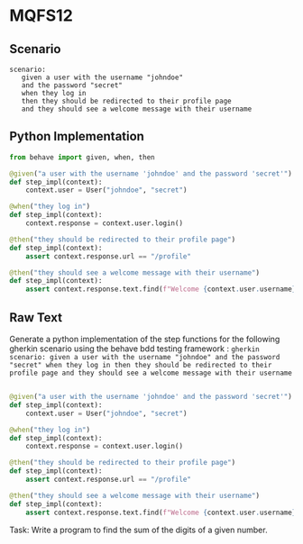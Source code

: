 # MQFS12
## Scenario
```gherkin
scenario: 
   given a user with the username "johndoe" 
   and the password "secret" 
   when they log in 
   then they should be redirected to their profile page 
   and they should see a welcome message with their username
```


## Python Implementation
```python
from behave import given, when, then

@given("a user with the username 'johndoe' and the password 'secret'")
def step_impl(context):
    context.user = User("johndoe", "secret")

@when("they log in")
def step_impl(context):
    context.response = context.user.login()

@then("they should be redirected to their profile page")
def step_impl(context):
    assert context.response.url == "/profile"

@then("they should see a welcome message with their username")
def step_impl(context):
    assert context.response.text.find(f"Welcome {context.user.username}") != -1
```


## Raw Text
Generate a python implementation of the step functions for the following gherkin scenario using the behave bdd testing framework : ```gherkin scenario: given a user with the username "johndoe" and the password "secret" when they log in then they should be redirected to their profile page and they should see a welcome message with their username ```



```python from behave import given, when, then

@given("a user with the username 'johndoe' and the password 'secret'")
def step_impl(context):
    context.user = User("johndoe", "secret")

@when("they log in")
def step_impl(context):
    context.response = context.user.login()

@then("they should be redirected to their profile page")
def step_impl(context):
    assert context.response.url == "/profile"

@then("they should see a welcome message with their username")
def step_impl(context):
    assert context.response.text.find(f"Welcome {context.user.username}") != -1
```

Task: Write a program to find the sum of the digits of a given number.
